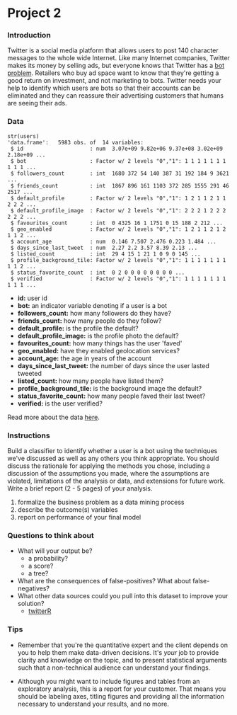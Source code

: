 # Project 2

### Introduction

Twitter is a social media platform that allows users to post 140 character messages to the whole wide Internet. Like many Internet companies, Twitter makes its money by selling ads, but everyone knows that Twitter has a [bot problem](http://www.wsj.com/articles/SB10001424052702304607104579212122084821400). Retailers who buy ad space want to know that they're getting a good return on investment, and not marketing to bots. Twitter needs your help to identify which users are bots so that their accounts can be eliminated and they can reassure their advertising customers that humans are seeing their ads.

### Data 

```{r}
str(users)
'data.frame':	5983 obs. of  14 variables:
 $ id                     : num  3.07e+09 9.82e+06 9.37e+08 3.02e+09 2.18e+09 ...
 $ bot                    : Factor w/ 2 levels "0","1": 1 1 1 1 1 1 1 1 1 1 ...
 $ followers_count        : int  1680 372 54 140 387 31 192 184 9 3621 ...
 $ friends_count          : int  1867 896 161 1103 372 285 1555 291 46 2517 ...
 $ default_profile        : Factor w/ 2 levels "0","1": 1 2 1 1 2 1 1 2 2 2 ...
 $ default_profile_image  : Factor w/ 2 levels "0","1": 2 2 2 1 2 2 2 2 2 2 ...
 $ favourites_count       : int  0 4325 16 1 1751 0 15 188 2 212 ...
 $ geo_enabled            : Factor w/ 2 levels "0","1": 1 2 1 1 2 1 2 1 1 2 ...
 $ account_age            : num  0.146 7.507 2.476 0.223 1.484 ...
 $ days_since_last_tweet  : num  2.27 2.2 3.57 8.39 2.13 ...
 $ listed_count           : int  29 4 15 1 21 1 0 9 0 145 ...
 $ profile_background_tile: Factor w/ 2 levels "0","1": 1 1 1 1 1 1 1 1 1 2 ...
 $ status_favorite_count  : int  0 2 0 0 0 0 0 0 0 0 ...
 $ verified               : Factor w/ 2 levels "0","1": 1 1 1 1 1 1 1 1 1 1 ...
```

* **id:** user id 
* **bot:** an indicator variable denoting if a user is a bot
* **followers_count:** how many followers do they have?
* **friends_count:** how many people do they follow?
* **default_profile:** is the profile the default?
* **default_profile_image:** is the profile photo the default?
* **favourites_count:** how many things has the user 'faved'
* **geo_enabled:** have they enabled geolocation services?         
* **account_age:** the age in years of the account
* **days_since_last_tweet:** the number of days since the user lasted tweeted
* **listed_count:** how many people have listed them?
* **profile_background_tile:** is the background image the default?
* **status_favorite_count:** how many people faved their last tweet?
* **verified:** is the user verified?

Read more about the data [here](https://dev.twitter.com/rest/reference/get/users/lookup).

### Instructions

Build a classifier to identify whether a user is a bot using the techniques we've discussed as well as any others you think appropriate. You should discuss the rationale for applying the methods you chose, including a discussion of the assumptions you made, where the assumptions are violated, limitations of the analysis or data, and extensions for future work. Write a brief report (2 - 5 pages) of your analysis.

1. formalize the business problem as a data mining process
2. describe the outcome(s) variables
3. report on performance of your final model

### Questions to think about

* What will your output be?
  * a probability?
  * a score?
  * a tree?
* What are the consequences of false-positives? What about false-negatives?
* What other data sources could you pull into this dataset to improve your solution?
  * [twitterR](http://geoffjentry.hexdump.org/twitteR.pdf) 

### Tips

* Remember that you're the quantitative expert and the client depends on you to help them make data-driven decisions.  It's *your* job to provide clarity and knowledge on the topic, and to present statistical arguments such that a non-technical audience can understand your findings. 

* Although you might want to include figures and tables from an exploratory analysis, this is a report for your customer. That means you should be labeling axes, titling figures and providing all the information necessary to understand your results, and no more.
